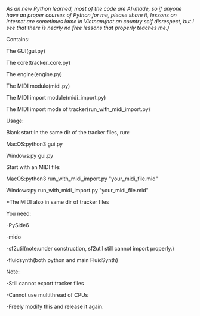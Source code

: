 *As an new Python learned, most of the code are AI-made, so if anyone have an proper courses of Python for me, please share it, lessons on internet are sometimes lame in Vietnam(not an country self disrespect, but I see that there is nearly no free lessons that properly teaches me.)*


Contains:

The GUI(gui.py)

The core(tracker_core.py)

The engine(engine.py)

The MIDI module(midi.py)

The MIDI import module(midi_import.py)

The MIDI import mode of tracker(run_with_midi_import.py)


Usage:

Blank start:In the same dir of the tracker files, run:

MacOS:python3 gui.py

Windows:py gui.py


Start with an MIDI file:

MacOS:python3 run_with_midi_import.py "your_midi_file.mid"

Windows:py run_with_midi_import.py "your_midi_file.mid"

*The MIDI also in same dir of tracker files


You need:

-PySide6

-mido

-sf2util(note:under construction, sf2util still cannot import properly.)

-fluidsynth(both python and main FluidSynth)


Note:

-Still cannot export tracker files

-Cannot use multithread of CPUs

-Freely modify this and release it again.

